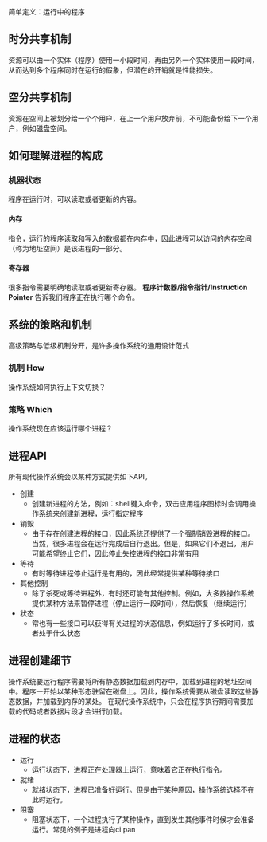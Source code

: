 简单定义：运行中的程序

## 时分共享机制
资源可以由一个实体（程序）使用一小段时间，再由另外一个实体使用一段时间，从而达到多个程序同时在运行的假象，但潜在的开销就是性能损失。

## 空分共享机制
资源在空间上被划分给一个个用户，在上一个用户放弃前，不可能备份给下一个用户，例如磁盘空间。

## 如何理解进程的构成

### 机器状态
程序在运行时，可以读取或者更新的内容。
#### 内存
指令，运行的程序读取和写入的数据都在内存中，因此进程可以访问的内存空间（称为地址空间）是该进程的一部分。
#### 寄存器
很多指令需要明确地读取或者更新寄存器。
**程序计数器/指令指针/Instruction Pointer** 告诉我们程序正在执行哪个命令。

## 系统的策略和机制
高级策略与低级机制分开，是许多操作系统的通用设计范式
### 机制 How
操作系统如何执行上下文切换？
### 策略 Which
操作系统现在应该运行哪个进程？

## 进程API
所有现代操作系统会以某种方式提供如下API。
- 创建
	- 创建新进程的方法，例如：shell键入命令，双击应用程序图标时会调用操作系统来创建新进程，运行指定程序
- 销毁
	- 由于存在创建进程的接口，因此系统还提供了一个强制销毁进程的接口。当然，很多进程会在运行完成后自行退出。但是，如果它们不退出，用户可能希望终止它们，因此停止失控进程的接口非常有用
- 等待
	- 有时等待进程停止运行是有用的，因此经常提供某种等待接口
- 其他控制
	- 除了杀死或等待进程外，有时还可能有其他控制。例如，大多数操作系统提供某种方法来暂停进程（停止运行一段时间），然后恢复（继续运行）
- 状态
	- 常也有一些接口可以获得有关进程的状态信息，例如运行了多长时间，或者处于什么状态

## 进程创建细节
操作系统要运行程序需要将所有静态数据加载到内存中，加载到进程的地址空间中。程序一开始以某种形态驻留在磁盘上。因此，操作系统需要从磁盘读取这些静态数据，并加载到内存的某处。
在现代操作系统中，只会在程序执行期间需要加载的代码或者数据片段才会进行加载。

## 进程的状态
- 运行
	- 运行状态下，进程正在处理器上运行，意味着它正在执行指令。
- 就绪
	- 就绪状态下，进程已准备好运行。但是由于某种原因，操作系统选择不在此时运行。
- 阻塞
	- 阻塞状态下，一个进程执行了某种操作，直到发生其他事件时候才会准备运行。常见的例子是进程向ci pan